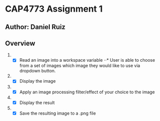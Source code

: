 # CAP4773 Assignment 1
## Author: Daniel Ruiz

## Overview
1. - [X] Read an image into a workspace variable
⋅⋅* User is able to choose from a set of images which image they would like to use via dropdown button.
2. - [X] Display the image
3. - [X] Apply an image processing filter/effect of your choice to the image
4.  - [X] Display the result
5. - [X] Save the resulting image to a .png file
